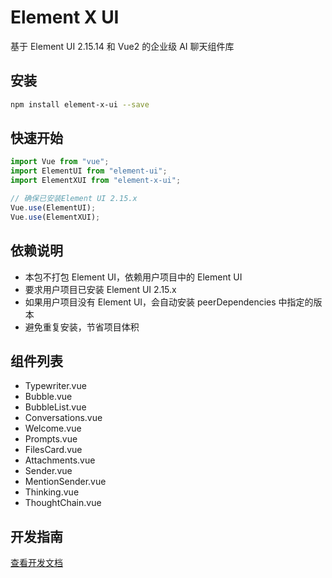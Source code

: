 # Element X UI

基于 Element UI 2.15.14 和 Vue2 的企业级 AI 聊天组件库

## 安装

```bash
npm install element-x-ui --save
```

## 快速开始

```javascript
import Vue from "vue";
import ElementUI from "element-ui";
import ElementXUI from "element-x-ui";

// 确保已安装Element UI 2.15.x
Vue.use(ElementUI);
Vue.use(ElementXUI);
```

## 依赖说明

- 本包不打包 Element UI，依赖用户项目中的 Element UI
- 要求用户项目已安装 Element UI 2.15.x
- 如果用户项目没有 Element UI，会自动安装 peerDependencies 中指定的版本
- 避免重复安装，节省项目体积

## 组件列表

- Typewriter.vue
- Bubble.vue
- BubbleList.vue
- Conversations.vue
- Welcome.vue
- Prompts.vue
- FilesCard.vue
- Attachments.vue
- Sender.vue
- MentionSender.vue
- Thinking.vue
- ThoughtChain.vue

## 开发指南

[查看开发文档](./docs/README.md)
